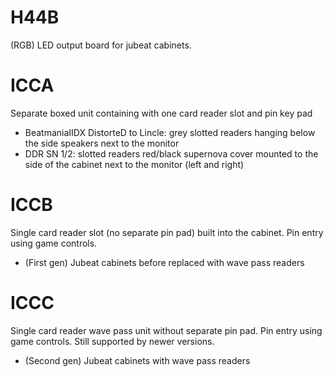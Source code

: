 # H44B

(RGB) LED output board for jubeat cabinets.

# ICCA

Separate boxed unit containing with one card reader slot and pin key pad

- BeatmaniaIIDX DistorteD to Lincle: grey slotted readers hanging below the
side speakers next to the monitor
- DDR SN 1/2: slotted readers red/black supernova cover mounted to the side of
the cabinet next to the monitor (left and right)

# ICCB

Single card reader slot (no separate pin pad) built into the cabinet.
Pin entry using game controls.

- (First gen) Jubeat cabinets before replaced with wave pass readers

# ICCC

Single card reader wave pass unit without separate pin pad. Pin entry using
game controls. Still supported by newer versions.

- (Second gen) Jubeat cabinets with wave pass readers